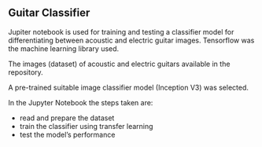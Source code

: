 <h2>Guitar Classifier</h2>

<p>Jupiter notebook is used for training and testing a classifier model for differentiating between acoustic and electric guitar images. Tensorflow was the machine learning library used.</p>

<p>The images (dataset) of acoustic and electric guitars available in the repository.</p>

<p>A pre-trained suitable image classifier model (Inception V3) was selected.</p>

<p>In the Jupyter Notebook the steps taken are:
<ul>
<li> read and prepare the dataset</li>
<li> train the classifier using transfer learning</li>
<li> test the model’s performance</li>
</ul>

